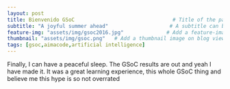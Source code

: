 ```yaml
---
layout: post
title: Bienvenido GSoC                                # Title of the page
subtitle: "A joyful summer ahead"                    # A subtitle can be displayed below your title
feature-img: "assets/img/gsoc2016.jpg"              # Add a feature-image to the post
thumbnail: "assets/img/gsoc.png"   # Add a thumbnail image on blog view
tags: [gsoc,aimacode,artificial intelligence]
---
```

Finally, I can have a peaceful sleep. The GSoC results are out and yeah I have made it. It was a great learning experience, this whole GSoC thing and believe me this hype is so not overrated
